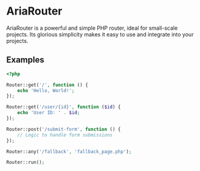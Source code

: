 # AriaRouter



AriaRouter is a powerful and simple PHP router, ideal for small-scale projects. Its glorious simplicity makes it easy to use and integrate into your projects.

## Examples

```php
<?php

Router::get('/', function () {
    echo 'Hello, World!';
});

Router::get('/user/{id}', function ($id) {
    echo 'User ID: ' . $id;
});

Router::post('/submit-form', function () {
    // Logic to handle form submissions
});

Router::any('/fallback', 'fallback_page.php');

Router::run();
